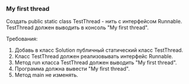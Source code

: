 
### My first thread

Создать public static class TestThread - нить с интерфейсом Runnable.
TestThread должен выводить в консоль &quot;My first thread&quot;.


Требования:
1.	Добавь в класс Solution публичный статический класс TestThread.
2.	Класс TestThread должен реализовывать интерфейс Runnable.
3.	Метод run класса TestThread должен выводить &quot;My first thread&quot;.
4.	Программа должна вывести &quot;My first thread&quot;.
5.	Метод main не изменять.


